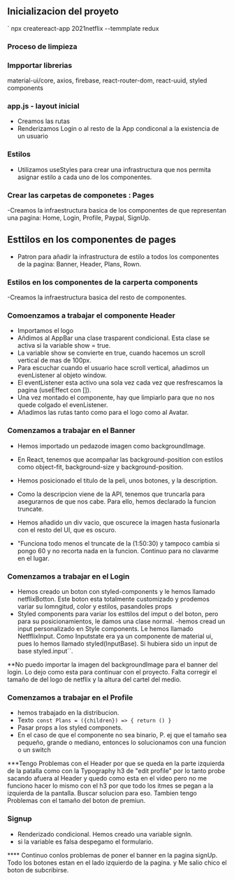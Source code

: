 

## Inicializacion del proyeto

` npx createreact-app 2021netflix --temmplate redux

### Proceso de limpieza

### Impportar librerias

material-ui/core, axios, firebase, react-router-dom, react-uuid, styled components

### app.js - layout inicial

- Creamos las rutas
- Renderizamos Login o al resto de la App condiconal a la existencia de  un usuario

### Estilos
- Utilizamos useStyles para crear una infrastructura que nos permita asignar estilo a cada uno de los componentes.

### Crear las carpetas de componetes :  Pages

-Creamos  la infraestructura basica  de los componentes de que representan una pagina: Home, Login, Profile, Paypal, SignUp.

## Esttilos  en los componentes  de pages

- Patron para añadir la infrastructura de estilo a todos los componentes de la pagina:
Banner, Header, Plans, Rown.

### Estilos  en los componentes de la carperta components

-Creamos  la infraestructura basica del resto de componentes.

### Comoenzamos a trabajar el componente Header

- Importamos el logo
- Añdimos al AppBar una clase trasparent condicional. Esta clase se activa si la variable show = true.
- La variable show se convierte en true, cuando hacemos un scroll vertical de mas de 100px.
- Para escuchar cuando el usuario hace scroll vertical, añadimos un evenListener al objeto window.
- El eventListener esta activo una sola vez cada vez que resfrescamos la pagina (useEffect con []).
- Una vez montado el componente, hay que limpiarlo para que no nos quede colgado el evenListener.
- Añadimos las rutas tanto como para el logo como al Avatar.

### Comenzamos a trabajar en el Banner
 
 - Hemos  importado un pedazode  imagen como backgroundImage.
 - En React, tenemos  que acompañar las  background-position con estilos como object-fit, background-size y background-position.
 - Hemos posicionado el titulo de la peli, unos botones, y la description.
 - Como la descripcion viene de la API, tenemos que truncarla para asegurarnos de que nos cabe. Para ello, hemos declarado  la funcion truncate.
 - Hemos añadido un div vacio, que oscurece la imagen hasta fusionarla con el resto del  UI,  que es oscuro. 


- "Funciona todo menos el truncate de la (1:50:30) y tampoco cambia  si pongo 60  y no recorta nada en la funcion. Continuo para no clavarme en el lugar.


### Comenzamos a trabajar en el Login

- Hemos creado un boton con styled-components y le hemos  llamado netflixBotton. Este boton esta totalmente  customizado  y prodemos variar su lomngitud, color y estilos, pasandoles props
- Styled components para variar los esttilos del  imput o del boton, pero para su posicionamientos, le damos  una clase normal.
-hemos cread un input personalizado en Style components.  Le hemos llamado NetfflixInput. Como Inputstate era  ya  un componente de material ui, pues lo hemos llamado styled(InputBase). Si hubiera sido un input de base styled.input``. 



**No puedo importar la imagen del backgroundImage para el banner del login. Lo dejo como esta para continuar con el proyecto. Falta corregir el tamaño de del logo de netflix y la altura del cartel del medio.

### Comenzamos a trabajar en el Profile

- hemos trabajado en la distribucion.
- <Plans> Texto</plans>`
 const Plans = ({children}) => { return () }`
- Pasar props a los styled componets. 
- En el caso de que el componente no sea binario, P. ej que el tamaño sea pequeño, grande o mediano, entonces lo solucionamos con una funcion o  un switch


***Tengo Problemas  con el Header  por que  se queda en la parte izquierda de la patalla como con la Typography h3 de "edit profile" por lo tanto probe sacando  afuera al Header y quedo como esta en el video pero no me funciono hacer lo mismo con el h3 por que todo los  itmes se pegan a la izquierda de la pantalla. Buscar solucion para eso. Tambien tengo Problemas  con el tamaño del boton de premiun.



### Signup

- Renderizado condicional. Hemos creado  una variable signIn.
- si la variable es falsa despegamo el formulario.


**** Continuo conlos problemas de poner el banner en la pagina signUp. Todo los botones estan  en el lado  izquierdo de la  pagina.  y Me salio chico el boton de subcribirse.